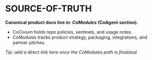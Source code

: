 <!-- status: stub; target: 150+ words -->
<!-- status: stub; target: 150+ words -->
<!-- status: stub; target: 150+ words -->
<!-- status: stub; target: 150+ words -->
# SOURCE-OF-TRUTH
**Canonical product docs live in: _CoModules_ (CoAgent section).**
- CoCivium holds repo policies, sentinels, and usage notes.
- CoModules tracks product strategy, packaging, integrations, and partner pitches.

_Tip: add a direct link here once the CoModules path is finalized._





